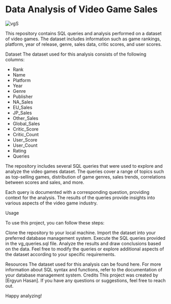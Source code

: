 # Data Analysis of Video Game Sales

![vgS](https://github.com/ergyunhasan/Video_Game_Analysis_SQL/assets/121507597/2ca00938-8c53-4930-86e9-2b14b68caa53)

This repository contains SQL queries and analysis performed on a dataset of video games. The dataset includes information such as game rankings, platform, year of release, genre, sales data, critic scores, and user scores.

Dataset
The dataset used for this analysis consists of the following columns:

* Rank
* Name
* Platform
* Year
* Genre
* Publisher
* NA_Sales
* EU_Sales
* JP_Sales
* Other_Sales
* Global_Sales
* Critic_Score
* Critic_Count
* User_Score
* User_Count
* Rating
* Queries

The repository includes several SQL queries that were used to explore and analyze the video games dataset. The queries cover a range of topics such as top-selling games, distribution of game genres, sales trends, correlations between scores and sales, and more.

Each query is documented with a corresponding question, providing context for the analysis. The results of the queries provide insights into various aspects of the video game industry.

Usage

To use this project, you can follow these steps:

Clone the repository to your local machine.
Import the dataset into your preferred database management system.
Execute the SQL queries provided in the vg_queries.sql file.
Analyze the results and draw conclusions based on the data.
Feel free to modify the queries or explore additional aspects of the dataset according to your specific requirements.

Resources
The dataset used for this analysis can be found here.
For more information about SQL syntax and functions, refer to the documentation of your database management system.
Credits
This project was created by [Ergyun Hasan]. If you have any questions or suggestions, feel free to reach out.

Happy analyzing!
